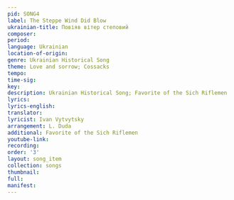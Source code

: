 ```yaml
---
pid: SONG4
label: The Steppe Wind Did Blow
ukrainian-title: Повіяв вітер степовий
composer:
period:
language: Ukrainian
location-of-origin:
genre: Ukrainian Historical Song
theme: Love and sorrow; Cossacks
tempo:
time-sig:
key:
description: Ukrainian Historical Song; Favorite of the Sich Riflemen
lyrics:
lyrics-english:
translator:
lyricist: Ivan Vytvytsky
arrangement: L. Duda
additional: Favorite of the Sich Riflemen
youtube-link:
recording:
order: '3'
layout: song_item
collection: songs
thumbnail:
full:
manifest:
---
```

